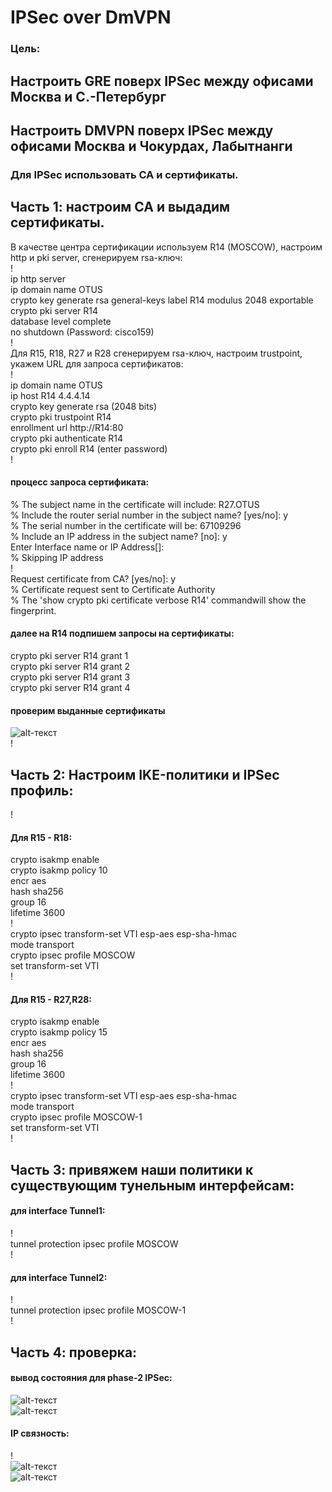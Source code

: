 # IPSec over DmVPN  
### Цель:  
## Настроить GRE поверх IPSec между офисами Москва и С.-Петербург  
## Настроить DMVPN поверх IPSec между офисами Москва и Чокурдах, Лабытнанги  
### Для IPSec использовать CA и сертификаты.  

## Часть 1: настроим СА и выдадим сертификаты.  
В качестве центра сертификации используем R14 (MOSCOW), настроим http и pki server, сгенерируем rsa-ключ:  
!  
ip http server  
ip domain name OTUS  
crypto key generate rsa general-keys label R14 modulus 2048 exportable  
crypto pki server R14  
database level complete  
no shutdown (Password: cisco159)  
!  
Для R15, R18, R27 и R28 сгенерируем rsa-ключ, настроим trustpoint, укажем URL для запроса сертификатов:  
!  
ip domain name OTUS  
ip host R14 4.4.4.14  
crypto key generate rsa (2048 bits)  
crypto pki trustpoint R14  
enrollment url http://R14:80  
crypto pki authenticate R14  
crypto pki enroll R14 (enter password)  
!  
#### процесс запроса сертификата:  
% The subject name in the certificate will include: R27.OTUS  
% Include the router serial number in the subject name? [yes/no]: y  
% The serial number in the certificate will be: 67109296  
% Include an IP address in the subject name? [no]: y  
Enter Interface name or IP Address[]:  
% Skipping IP address  
!  
Request certificate from CA? [yes/no]: y  
% Certificate request sent to Certificate Authority  
% The 'show crypto pki certificate verbose R14' commandwill show the fingerprint.  
#### далее на R14 подпишем запросы на сертификаты:  
crypto pki server R14 grant 1  
crypto pki server R14 grant 2  
crypto pki server R14 grant 3  
crypto pki server R14 grant 4  
#### проверим выданные сертификаты  
![alt-текст](https://github.com/stanlaz/otus_network_engineer/blob/main/Лабораторные%20работы/CERTIFICATES/R14-CERTIFICATES.png)  
!  
## Часть 2: Настроим IKE-политики и IPSec профиль:  
!  
#### Для R15 - R18:  
crypto isakmp enable  
crypto isakmp policy 10  
 encr aes  
 hash sha256  
 group 16  
 lifetime 3600   
!  
crypto ipsec transform-set VTI esp-aes esp-sha-hmac  
mode transport  
crypto ipsec profile MOSCOW  
set transform-set VTI  
!  
#### Для R15 - R27,R28:  
crypto isakmp enable  
crypto isakmp policy 15  
 encr aes  
 hash sha256  
 group 16  
 lifetime 3600  
!  
crypto ipsec transform-set VTI esp-aes esp-sha-hmac  
mode transport  
crypto ipsec profile MOSCOW-1  
set transform-set VTI  
!  
## Часть 3:  привяжем наши политики к существующим тунельным интерфейсам:  
#### для interface Tunnel1:  
!  
tunnel protection ipsec profile MOSCOW  
!  
#### для interface Tunnel2:  
!  
tunnel protection ipsec profile MOSCOW-1  
!  
## Часть 4: проверка:  
#### вывод состояния для phase-2 IPSec:  
![alt-текст](https://github.com/stanlaz/otus_network_engineer/blob/main/Лабораторные%20работы/CERTIFICATES/IPSec-SA-R15-R18.png)  
![alt-текст](https://github.com/stanlaz/otus_network_engineer/blob/main/Лабораторные%20работы/CERTIFICATES/IPSec-SA-R27-R28.png)  
#### IP связность:  
!  
![alt-текст](https://github.com/stanlaz/otus_network_engineer/blob/main/Лабораторные%20работы/CERTIFICATES/ECHO-VPC7.png)  
![alt-текст](https://github.com/stanlaz/otus_network_engineer/blob/main/Лабораторные%20работы/CERTIFICATES/TRACE-TO-VPC1.png)  

